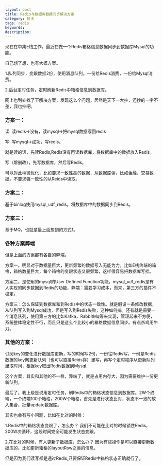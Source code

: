 ```yaml
---
layout: post
title: Redis与数据库数据同步解决方案
category: 技术
tags: redis
keywords: 
description: 
---
```



现在在中集E栈工作，最近在做一个Redis箱格信息数据同步到数据库Mysql的功能。

自己想了想，也有大概方案。

1.队列同步，变跟数据2份，使用消息队列，一份给Redis消费，一份给Mysql消费。

2.后台定时任务，定时刷新Redis中箱格信息到数据库。

网上也到处找了下解决方案，发现这么个问题，居然是天下一大抄，还抄的一字不差，我也抄吧。

### 方案一：

读: 读redis->没有，读mysql->把mysql数据写回redis

写: 写mysql->成功，写redis。

就是读的话，先读Redis,Redis没有再读数据库，将数据库中的数据放入Redis。

写（增删改），先写数据库，然后写Redis。

可以对此稍微优化，比如要求一致性高的数据，从数据库读，比如金融，交易数据。不要求强一致性的从Reids中读取。

### 方案二：

基于binlog使用mysql_udf_redis，将数据库中的数据同步到Redis。

### 方案三：

基于MQ，也就是最上面想到的方式1。

### 各种方案弊端

但是上面的方案都有各自的弊端。

方案一，明显对于数据量巨大，更新频繁的数据写入无能为力。比如E栈终端的箱格，箱格数量巨大，每个箱格的变跟状态又很频繁，这样很容易把数据库写挂。

方案二，是使用的mysql的User Defined Function功能，mysql_udf_redis是有人实现的同步数据到Redis的功能，弊端：需要学习成本，而来，第三方的插件不稳定。

方案三：怎么保证到数据库和到Redis中的状态一致性。就是假设一条修改数据，从队列写入到Mysql成功，但是写入到Redis失败，这种如何搞。还有就是需要一个消息队列，使用第三方的比如Kafka，RabbitMq等来实现，管理起来不方便，系统整体稳定性不行，而且只是这么个比较小的箱格数据信息同步。有点杀鸡用牛刀。

### 其他的方案：

订阅key的变化进行数据库更新，写的时候写2份，一份往Redis写，一份是Redis数据的key网更新队列（也可以直接Reids存）里写，再写个定时程序从更新队列里取时间，根据key取出Redis数据到Mysql.

这个方案，其实和其他的不一样，弊端了，就是占用内存大，因为需要维护一份更新队列。



最后了，我上级是说用定时任务，刷Redis中的箱格状态信息到数据库。2W个终端，一个终端100个箱格，200W个箱格，首先是进行状态比对，状态不一致的放入集合，批量update数据库。

其实也会有写小问题，比如在比对的时候：

1.Redis中的箱格状态变跟了，怎么办？
我们不可能在比对的时候锁住Redis，200W次循环，这段时间完全可能发生状态变跟。

2.在比对的时候，有人更新了数据库，怎么办？
因为有些操作是可以直接更新数据库的。比如更新箱格的layoutRow之类的信息。

但是因为我们读写都是通过Redis,只要保证Redis中箱格状态正确就行了。







